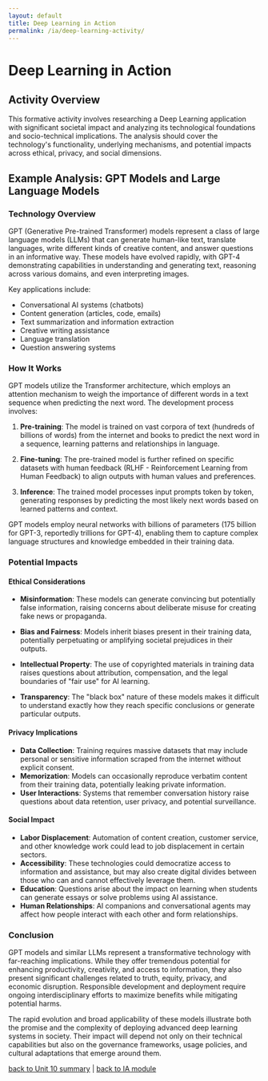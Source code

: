 ```yaml
---
layout: default
title: Deep Learning in Action
permalink: /ia/deep-learning-activity/
---
```


# Deep Learning in Action

## Activity Overview

This formative activity involves researching a Deep Learning application with significant societal impact and analyzing its technological foundations and socio-technical implications. The analysis should cover the technology's functionality, underlying mechanisms, and potential impacts across ethical, privacy, and social dimensions.

## Example Analysis: GPT Models and Large Language Models

### Technology Overview

GPT (Generative Pre-trained Transformer) models represent a class of large language models (LLMs) that can generate human-like text, translate languages, write different kinds of creative content, and answer questions in an informative way. These models have evolved rapidly, with GPT-4 demonstrating capabilities in understanding and generating text, reasoning across various domains, and even interpreting images.

Key applications include:

- Conversational AI systems (chatbots)
- Content generation (articles, code, emails)
- Text summarization and information extraction
- Creative writing assistance
- Language translation
- Question answering systems

### How It Works

GPT models utilize the Transformer architecture, which employs an attention mechanism to weigh the importance of different words in a text sequence when predicting the next word. The development process involves:

1. **Pre-training**: The model is trained on vast corpora of text (hundreds of billions of words) from the internet and books to predict the next word in a sequence, learning patterns and relationships in language.

2. **Fine-tuning**: The pre-trained model is further refined on specific datasets with human feedback (RLHF - Reinforcement Learning from Human Feedback) to align outputs with human values and preferences.

3. **Inference**: The trained model processes input prompts token by token, generating responses by predicting the most likely next words based on learned patterns and context.

GPT models employ neural networks with billions of parameters (175 billion for GPT-3, reportedly trillions for GPT-4), enabling them to capture complex language structures and knowledge embedded in their training data.

### Potential Impacts

#### Ethical Considerations

- **Misinformation**: These models can generate convincing but potentially false information, raising concerns about deliberate misuse for creating fake news or propaganda.
- **Bias and Fairness**: Models inherit biases present in their training data, potentially perpetuating or amplifying societal prejudices in their outputs.
- **Intellectual Property**: The use of copyrighted materials in training data raises questions about attribution, compensation, and the legal boundaries of "fair use" for AI learning.

- **Transparency**: The "black box" nature of these models makes it difficult to understand exactly how they reach specific conclusions or generate particular outputs.

#### Privacy Implications

- **Data Collection**: Training requires massive datasets that may include personal or sensitive information scraped from the internet without explicit consent.
- **Memorization**: Models can occasionally reproduce verbatim content from their training data, potentially leaking private information.
- **User Interactions**: Systems that remember conversation history raise questions about data retention, user privacy, and potential surveillance.

#### Social Impact

- **Labor Displacement**: Automation of content creation, customer service, and other knowledge work could lead to job displacement in certain sectors.
- **Accessibility**: These technologies could democratize access to information and assistance, but may also create digital divides between those who can and cannot effectively leverage them.
- **Education**: Questions arise about the impact on learning when students can generate essays or solve problems using AI assistance.
- **Human Relationships**: AI companions and conversational agents may affect how people interact with each other and form relationships.

### Conclusion

GPT models and similar LLMs represent a transformative technology with far-reaching implications. While they offer tremendous potential for enhancing productivity, creativity, and access to information, they also present significant challenges related to truth, equity, privacy, and economic disruption. Responsible development and deployment require ongoing interdisciplinary efforts to maximize benefits while mitigating potential harms.

The rapid evolution and broad applicability of these models illustrate both the promise and the complexity of deploying advanced deep learning systems in society. Their impact will depend not only on their technical capabilities but also on the governance frameworks, usage policies, and cultural adaptations that emerge around them.


[back to Unit 10 summary](../../ia/unit10-summary/) | [back to IA module](../../ia/)
